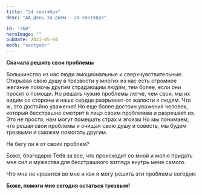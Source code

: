 ```yaml
---
title: "24 сентября"
desc: "АА День за днем - 24 сентября"

id: "268"
heroImage: ""
pubDate: 2023-05-04
moth: "sentyabr"
---
```


**Сначала решить свои проблемы**

Большинство из нас люди эмоциональные и сверхчувствительные. Открывая свою
душу в трезвости у многих из нас есть огромное желание помочь другим
страдающим людям, тем более, если они просят о помощи. Но решать чужие
проблемы легче, чем свои, мы их видим со стороны и наше сердце раэрывает-от
жалости к людям. Что ж, это достойно уважения! Но еще более достоин уважения
человек, который бесстрашно смотрит в лицо своим проблемам и разрешает их. Это
не просто, нам могут помешать страх и эгоизм Но мы понимаем, что решая свои
проблемы и очищая свою душу и совесть, мы будем трезвыми и сможем помогать
другим.

Не бегу ли я от своих проблем?

Боже, благодарю Тебя за все, что происходит со мной и молю придать мне сил и
мужества для бесстрашного взгляда внутрь меня самого.

Что мне не нравится во мне и как я могу решить эти проблемы сегодня:

**Боже, помоги мне сегодня остаться трезвым!**
